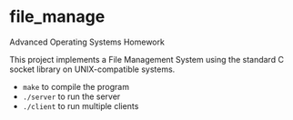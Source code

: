 # file_manage
Advanced Operating Systems Homework 

This project implements a File Management System using the standard C socket library on UNIX-compatible systems. 
 * ```make``` to compile the program
 * ```./server``` to run the server
 * ```./client``` to run multiple clients
